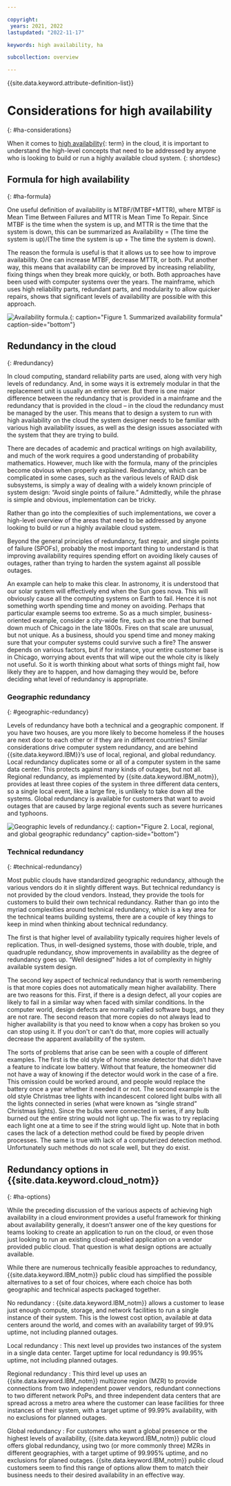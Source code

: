 ```yaml
---

copyright:
 years: 2021, 2022
lastupdated: "2022-11-17"

keywords: high availability, ha

subcollection: overview

---
```


{{site.data.keyword.attribute-definition-list}}

# Considerations for high availability
{: #ha-considerations}

When it comes to [high availability](#x2284708){: term} in the cloud, it is important to understand the high-level concepts that need to be addressed by anyone who is looking to build or run a highly available cloud system.
{: shortdesc}

## Formula for high availability
{: #ha-formula}

One useful definition of availability is MTBF/(MTBF+MTTR), where MTBF is Mean Time Between Failures and MTTR is Mean Time To Repair. Since MTBF is the time when the system is up, and MTTR is the time that the system is down, this can be summarized as Availability = (The time the system is up)/(The time the system is up + The time the system is down).

The reason the formula is useful is that it allows us to see how to improve availability. One can increase MTBF, decrease MTTR, or both. Put another way, this means that availability can be improved by increasing reliability, fixing things when they break more quickly, or both. Both approaches have been used with computer systems over the years. The mainframe, which uses high reliability parts, redundant parts, and modularity to allow quicker repairs, shows that significant levels of availability are possible with this approach.

![Availability formula.](images/availability-formula.svg "Availability formula"){: caption="Figure 1. Summarized availability formula" caption-side="bottom"}

## Redundancy in the cloud
{: #redundancy}

In cloud computing, standard reliability parts are used, along with very high levels of redundancy. And, in some ways it is extremely modular in that the replacement unit is usually an entire server. But there is one major difference between the redundancy that is provided in a mainframe and the redundancy that is provided in the cloud – in the cloud the redundancy must be managed by the user. This means that to design a system to run with high availability on the cloud the system designer needs to be familiar with various high availability issues, as well as the design issues associated with the system that they are trying to build.

There are decades of academic and practical writings on high availability, and much of the work requires a good understanding of probability mathematics. However, much like with the formula, many of the principles become obvious when properly explained. Redundancy, which can be complicated in some cases, such as the various levels of RAID disk subsystems, is simply a way of dealing with a widely known principle of system design: “Avoid single points of failure.” Admittedly, while the phrase is simple and obvious, implementation can be tricky.

Rather than go into the complexities of such implementations, we cover a high-level overview of the areas that need to be addressed by anyone looking to build or run a highly available cloud system.

Beyond the general principles of redundancy, fast repair, and single points of failure (SPOFs), probably the most important thing to understand is that improving availability requires spending effort on avoiding likely causes of outages, rather than trying to harden the system against all possible outages.

An example can help to make this clear. In astronomy, it is understood that our solar system will effectively end when the Sun goes nova. This will obviously cause all the computing systems on Earth to fail. Hence it is not something worth spending time and money on avoiding. Perhaps that particular example seems too extreme. So as a much simpler, business-oriented example, consider a city-wide fire, such as the one that burned down much of Chicago in the late 1800s. Fires on that scale are unusual, but not unique. As a business, should you spend time and money making sure that your computer systems could survive such a fire? The answer depends on various factors, but if for instance, your entire customer base is in Chicago, worrying about events that will wipe out the whole city is likely not useful. So it is worth thinking about what sorts of things might fail, how likely they are to happen, and how damaging they would be, before deciding what level of redundancy is appropriate.

### Geographic redundancy
{: #geographic-redundancy}

Levels of redundancy have both a technical and a geographic component. If you have two houses, are you more likely to become homeless if the houses are next door to each other or if they are in different countries? Similar considerations drive computer system redundancy, and are behind {{site.data.keyword.IBM}}’s use of local, regional, and global redundancy. Local redundancy duplicates some or all of a computer system in the same data center. This protects against many kinds of outages, but not all. Regional redundancy, as implemented by {{site.data.keyword.IBM_notm}}, provides at least three copies of the system in three different data centers, so a single local event, like a large fire, is unlikely to take down all the systems. Global redundancy is available for customers that want to avoid outages that are caused by large regional events such as severe hurricanes and typhoons.

![Geographic levels of redundancy.](images/geographic-redundancy.svg "Geographic levels of redundancy"){: caption="Figure 2. Local, regional, and global geographic redundancy" caption-side="bottom"}

### Technical redundancy
{: #technical-redundancy}

Most public clouds have standardized geographic redundancy, although the various vendors do it in slightly different ways. But technical redundancy is not provided by the cloud vendors. Instead, they provide the tools for customers to build their own technical redundancy. Rather than go into the myriad complexities around technical redundancy, which is a key area for the technical teams building systems, there are a couple of key things to keep in mind when thinking about technical redundancy.

The first is that higher level of availability typically requires higher levels of replication. Thus, in well-designed systems, those with double, triple, and quadruple redundancy, show improvements in availability as the degree of redundancy goes up. “Well designed” hides a lot of complexity in highly available system design.

The second key aspect of technical redundancy that is worth remembering is that more copies does not automatically mean higher availability. There are two reasons for this. First, if there is a design defect, all your copies are likely to fail in a similar way when faced with similar conditions. In the computer world, design defects are normally called software bugs, and they are not rare. The second reason that more copies do not always lead to higher availability is that you need to know when a copy has broken so you can stop using it. If you don't or can't do that, more copies will actually decrease the apparent availability of the system.

The sorts of problems that arise can be seen with a couple of different examples. The first is the old style of home smoke detector that didn’t have a feature to indicate low battery. Without that feature, the homeowner did not have a way of knowing if the detector would work in the case of a fire. This omission could be worked around, and people would replace the battery once a year whether it needed it or not. The second example is the old style Christmas tree lights with incandescent colored light bulbs with all the lights connected in series (what were known as “single strand” Christmas lights). Since the bulbs were connected in series, if any bulb burned out the entire string would not light up. The fix was to try replacing each light one at a time to see if the string would light up. Note that in both cases the lack of a detection method could be fixed by people driven processes. The same is true with lack of a computerized detection method. Unfortunately such methods do not scale well, but they do exist.

## Redundancy options in {{site.data.keyword.cloud_notm}}
{: #ha-options}

While the preceding discussion of the various aspects of achieving high availability in a cloud environment provides a useful framework for thinking about availability generally, it doesn’t answer one of the key questions for teams looking to create an application to run on the cloud, or even those just looking to run an existing cloud-enabled application on a vendor provided public cloud. That question is what design options are actually available.

While there are numerous technically feasible approaches to redundancy, {{site.data.keyword.IBM_notm}} public cloud has simplified the possible alternatives to a set of four choices, where each choice has both geographic and technical aspects packaged together.

No redundancy
:   {{site.data.keyword.IBM_notm}} allows a customer to lease just enough compute, storage, and network facilities to run a single instance of their system. This is the lowest cost option, available at data centers around the world, and comes with an availability target of 99.9% uptime, not including planned outages.

Local redundancy
:   This next level up provides two instances of the system in a single data center. Target uptime for local redundancy is 99.95% uptime, not including planned outages.

Regional redundancy
:   This third level up uses an {{site.data.keyword.IBM_notm}} multizone region (MZR) to provide connections from two independent power vendors, redundant connections to two different network PoPs, and three independent data centers that are spread across a metro area where the customer can lease facilities for three instances of their system, with a target uptime of 99.99% availability, with no exclusions for planned outages.

Global redundancy
:   For customers who want a global presence or the highest levels of availability, {{site.data.keyword.IBM_notm}} public cloud offers global redundancy, using two (or more commonly three) MZRs in different geographies, with a target uptime of 99.995% uptime, and no exclusions for planed outages. {{site.data.keyword.IBM_notm}} public cloud customers seem to find this range of options allow them to match their business needs to their desired availability in an effective way.
